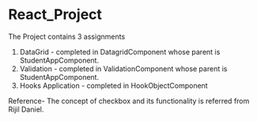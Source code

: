 # React_Project

The Project contains 3 assignments
1. DataGrid - completed in DatagridComponent whose parent is StudentAppComponent.
2. Validation - completed in ValidationComponent whose parent is StudentAppComponent.
3. Hooks Application - completed in HookObjectComponent

Reference- The concept of checkbox and its functionality is referred from Rijil Daniel. 
